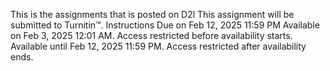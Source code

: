 This is the assignments that is posted on D2l 
This assignment will be submitted to Turnitin™.
Instructions
Due on Feb 12, 2025 11:59 PM
Available on Feb 3, 2025 12:01 AM. Access restricted before availability starts.
Available until Feb 12, 2025 11:59 PM. Access restricted after availability ends.
